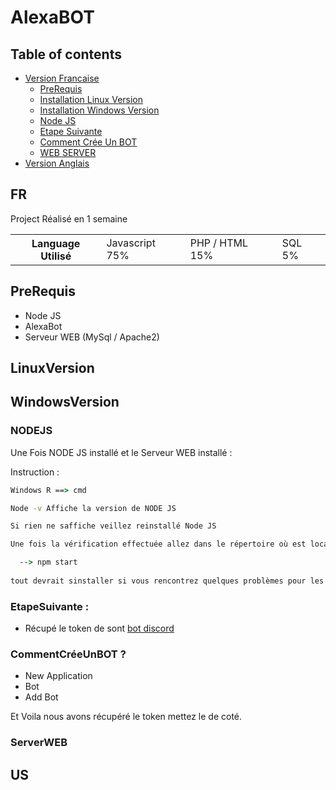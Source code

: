 # AlexaBOT

## Table of contents

- [Version Francaise](#FR)
  - [PreRequis](#prerequis)
  - [Installation Linux Version](#LinuxVersion)
  - [Installation Windows Version](#WindowsVersion)
   - [Node JS](#NODEJS)
   - [Etape Suivante](#EtapeSuivante)
   - [Comment Crée Un BOT](#CommentCréeUnBOT)
   - [WEB SERVER](#ServerWEB)
- [Version Anglais](#US)

## FR

<p> Project Réalisé en 1 semaine </p> 
<table>
  <th>
    Language Utilisé
  </th>
  <td>
    Javascript 75%
  </td>
  <td>
    PHP / HTML 15%
  </td>
  <td>
    SQL 5% 
  </td>
</table>

## PreRequis

- Node JS 
- AlexaBot 
- Serveur WEB (MySql / Apache2)

## LinuxVersion 



## WindowsVersion

### NODEJS

<p> Une Fois NODE JS installé et le Serveur WEB installé : </p>
<p> Instruction : </p>
  
```cmd
Windows R ==> cmd

Node -v Affiche la version de NODE JS 

Si rien ne saffiche veillez reinstallé Node JS 

Une fois la vérification effectuée allez dans le répertoire où est localisé AlexaBOT via cd destination

  --> npm start 
  
tout devrait sinstaller si vous rencontrez quelques problèmes pour les modules installés les a la main npm i nomdumodule.

```

### EtapeSuivante :

- Récupé le token de sont [bot discord](http://discord.com/developers/applications)

### CommentCréeUnBOT ?

- New Application
- Bot
- Add Bot

Et Voila nous avons récupéré le token mettez le de coté.

### ServerWEB


## US

    
